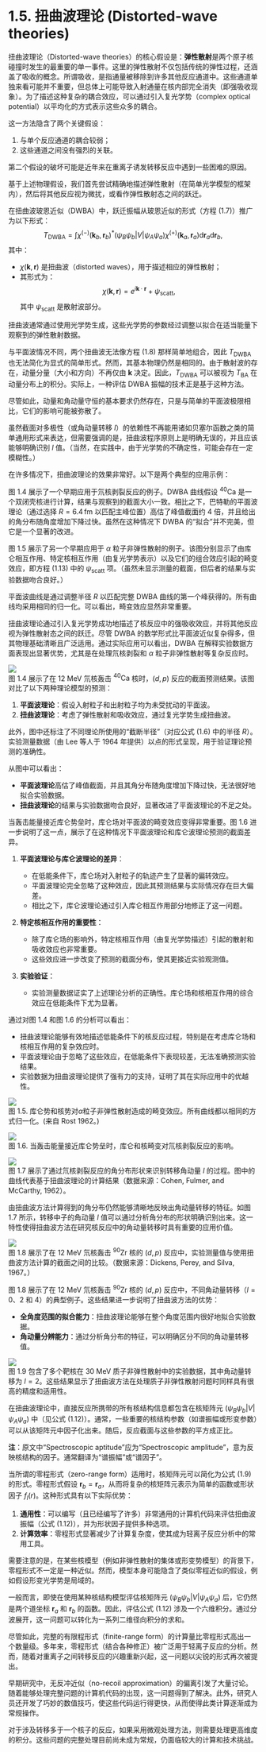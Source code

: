 # 1.5. 扭曲波理论 (Distorted-wave theories)

扭曲波理论（Distorted-wave theories）的核心假设是：**弹性散射**是两个原子核碰撞时发生的最重要的单一事件。这里的弹性散射不仅包括传统的弹性过程，还涵盖了吸收的概念。所谓吸收，是指通量被移除到许多其他反应通道中。这些通道单独来看可能并不重要，但总体上可能导致入射通量在核内部完全消失（即强吸收现象）。为了描述这种复杂的耦合效应，可以通过引入复光学势（complex optical potential）以平均化的方式表示这些众多的耦合。

这一方法隐含了两个关键假设：
1. 与单个反应通道的耦合较弱；
2. 这些通道之间没有强烈的关联。

第二个假设的破坏可能是近年来在重离子诱发转移反应中遇到一些困难的原因。

基于上述物理假设，我们首先尝试精确地描述弹性散射（在简单光学模型的框架内），然后将其他反应视为微扰，或看作弹性散射态之间的跃迁。

在扭曲波玻恩近似（DWBA）中，跃迁振幅从玻恩近似的形式（方程 (1.7)）推广为以下形式：
$$
T_{\mathrm{DWBA}} = \int \chi^{(-)}(\mathbf{k}_b, \mathbf{r}_b)^* (\psi_B \psi_b | V | \psi_A \psi_a) \chi^{(+)}(\mathbf{k}_a, \mathbf{r}_a) \mathrm{d}\mathbf{r}_a \mathrm{d}\mathbf{r}_b,
$$
其中：
- $\chi(\mathbf{k}, \mathbf{r})$ 是扭曲波（distorted waves），用于描述相应的弹性散射；
- 其形式为：
$$
\chi(\mathbf{k}, \mathbf{r}) = e^{i\mathbf{k} \cdot \mathbf{r}} + \psi_{\mathrm{scatt}},
$$
其中 $\psi_{\mathrm{scatt}}$ 是散射波部分。

扭曲波通常通过使用光学势生成，这些光学势的参数经过调整以拟合在适当能量下观察到的弹性散射数据。

与平面波情况不同，两个扭曲波无法像方程 (1.8) 那样简单地组合，因此 $T_{\mathrm{DWBA}}$ 也无法简化为显式的简单形式。然而，其基本物理仍然是相同的。由于散射波的存在，动量分量（大小和方向）不再仅由 $\mathbf{k}$ 决定。因此，$T_{\mathrm{DWBA}}$ 可以被视为 $T_{\mathrm{BA}}$ 在动量分布上的积分。实际上，一种评估 DWBA 振幅的技术正是基于这种方法。

尽管如此，动量和角动量守恒的基本要求仍然存在，只是与简单的平面波极限相比，它们的影响可能被弥散了。

虽然截面对多极性（或角动量转移 $l$）的依赖性不再能用诸如贝塞尔函数之类的简单通用形式来表达，但需要强调的是，扭曲波程序原则上是明确无误的，并且应该能够明确识别 $l$ 值。（当然，在实践中，由于光学势的不确定性，可能会存在一定模糊性。）

在许多情况下，扭曲波理论的效果非常好。以下是两个典型的应用示例：

图 1.4 展示了一个早期应用于氘核剥裂反应的例子。DWBA 曲线假设 $^{40}\mathrm{Ca}$ 是一个双闭壳核进行计算，结果与观察到的截面大小一致。相比之下，巴特勒的平面波理论（通过选择 $R = 6.4 \, \mathrm{fm}$ 以匹配主峰位置）高估了峰值截面约 4 倍，并且给出的角分布随角度增加下降过快。虽然在这种情况下 DWBA 的“拟合”并不完美，但它是一个显著的改进。


图 1.5 展示了另一个早期应用于 $\alpha$ 粒子非弹性散射的例子。该图分别显示了由库仑相互作用、特定核相互作用（由复光学势表示）以及它们的组合效应引起的畸变效应，即方程 (1.13) 中的 $\psi_{\mathrm{scatt}}$ 项。（虽然未显示测量的截面，但后者的结果与实验数据吻合良好。）

平面波曲线是通过调整半径 $R$ 以匹配完整 DWBA 曲线的第一个峰获得的。所有曲线均采用相同的归一化。可以看出，畸变效应显然非常重要。

扭曲波理论通过引入复光学势成功地描述了核反应中的强吸收效应，并将其他反应视为弹性散射态之间的跃迁。尽管 DWBA 的数学形式比平面波近似复杂得多，但其物理基础清晰且广泛适用。通过实际应用可以看出，DWBA 在解释实验数据方面表现出显著优势，尤其是在处理氘核剥裂和 $\alpha$ 粒子非弹性散射等复杂反应时。


![](../images/78ebae7612e763aedf13e80178ebeecdc0488fb86fc63daebad11eb6eab1061c.jpg)  
图 1.4 展示了在 12 MeV 氘核轰击 $^{40}\mathrm{Ca}$ 核时，$(d,p)$ 反应的截面预测结果。该图对比了以下两种理论模型的预测：
1. **平面波理论**：假设入射粒子和出射粒子均为未受扰动的平面波。
2. **扭曲波理论**：考虑了弹性散射和吸收效应，通过复光学势生成扭曲波。

此外，图中还标注了不同理论所使用的“截断半径”（对应公式 (1.6) 中的半径 $R$）。实验测量数据（由 Lee 等人于 1964 年提供）以点的形式呈现，用于验证理论预测的准确性。

从图中可以看出：
- **平面波理论**高估了峰值截面，并且其角分布随角度增加下降过快，无法很好地拟合实验数据。
- **扭曲波理论**的结果与实验数据吻合良好，显著改进了平面波理论的不足之处。

当轰击能量接近库仑势垒时，库仑场对平面波的畸变效应变得非常重要。图 1.6 进一步说明了这一点，展示了在这种情况下平面波理论和库仑波理论预测的截面差异。

1. **平面波理论与库仑波理论的差异**：
   - 在低能条件下，库仑场对入射粒子的轨迹产生了显著的偏转效应。
   - 平面波理论完全忽略了这种效应，因此其预测结果与实际情况存在巨大偏差。
   - 相比之下，库仑波理论通过引入库仑相互作用部分地修正了这一问题。

2. **特定核相互作用的重要性**：
   - 除了库仑场的影响外，特定核相互作用（由复光学势描述）引起的散射和吸收效应也非常重要。
   - 这些效应进一步改变了预测的截面分布，使其更接近实验观测值。

3. **实验验证**：
   - 实验测量数据证实了上述理论分析的正确性。库仑场和核相互作用的综合效应在低能条件下尤为显著。

通过对图 1.4 和图 1.6 的分析可以看出：
- 扭曲波理论能够有效地描述低能条件下的核反应过程，特别是在考虑库仑场和核相互作用的复杂效应时。
- 平面波理论由于忽略了这些效应，在低能条件下表现较差，无法准确预测实验结果。
- 实验数据为扭曲波理论提供了强有力的支持，证明了其在实际应用中的优越性。


![](../images/c111d3ffaff25a2f764e67f1bcaca294f9224e726f1b85f7ef458f7a53560ea2.jpg)  
图 1.5. 库仑势和核势对$\alpha$粒子非弹性散射造成的畸变效应。所有曲线都以相同的方式归一化。(来自 Rost 1962。) 

![](../images/f8912575ae68914b1d39270476ba15a93577b314071835d2b12d6242df20c35d.jpg)  
图 1.6. 当轰击能量接近库仑势垒时，库仑和核畸变对氘核剥裂反应的影响。




![](../images/9d174814b3d59a1b5c9bd7827ff751de5d6557377c3f62f1a645be3a91ce6926.jpg)  
图 1.7 展示了通过氘核剥裂反应的角分布形状来识别转移角动量 $l$ 的过程。图中的曲线代表基于扭曲波理论的计算结果（数据来源：Cohen, Fulmer, and McCarthy, 1962）。 

由扭曲波方法计算得到的角分布仍然能够清晰地反映出角动量转移的特征。如图 1.7 所示，转移中子的角动量 $l$ 值可以通过分析角分布的形状明确识别出来。这一特性使得扭曲波方法在研究核反应中的角动量转移时具有重要的应用价值。

![](../images/c939ab188f05a83b9820ef2567082319de09a9cfd3123735fff7bd9a6541a488.jpg)  
图 1.8 展示了在 12 MeV 氘核轰击 $^{90}\mathrm{Zr}$ 核的 $(d,p)$ 反应中，实验测量值与使用扭曲波方法计算的截面之间的比较。（数据来源：Dickens, Perey, and Silva, 1967。）

图 1.8 展示了在 12 MeV 氘核轰击 $^{90}\mathrm{Zr}$ 核的 $(d,p)$ 反应中，不同角动量转移（$l = 0$、2 和 4）的典型例子。这些结果进一步说明了扭曲波方法的优势：
- **全角度范围的拟合能力**：扭曲波理论能够在整个角度范围内很好地拟合实验数据。
- **角动量分辨能力**：通过分析角分布的特征，可以明确区分不同的角动量转移值。

![](../images/78a7127460e9c785fbd14bacce29f87ce15c081db81251388d40326892ec3d93.jpg)  
图 1.9 包含了多个靶核在 30 MeV 质子非弹性散射中的实验数据，其中角动量转移为 $l = 2$。这些结果显示了扭曲波方法在处理质子非弹性散射问题时同样具有很高的精度和适用性。

在扭曲波理论中，直接反应所携带的所有核结构信息都包含在核矩阵元 $(\psi_B \psi_b | V | \psi_A \psi_a)$ 中（见公式 (1.12)）。通常，一些重要的核结构参数（如谱振幅或形变参数）可以从该矩阵元中因子化出来。随后，反应截面与这些参数的平方成正比。

**注**：原文中“Spectroscopic aptitude”应为“Spectroscopic amplitude”，意为反映核结构的因子。通常翻译为“谱振幅”或“谱因子”。

当所谓的零程形式（zero-range form）适用时，核矩阵元可以简化为公式 (1.9) 的形式。零程形式假设 $\mathbf{r}_b = \mathbf{r}_a$，从而将复杂的核矩阵元表示为简单的函数或形状因子 $f_l(r)$。这种形式具有以下实际优势：
1. **通用性**：可以编写（且已经编写了许多）非常通用的计算机代码来评估扭曲波振幅（公式 (1.12)），并为形状因子提供多种选项。
2. **计算效率**：零程形式显著减少了计算复杂度，使其成为轻离子反应分析中的常用工具。

需要注意的是，在某些核模型（例如非弹性散射的集体或形变势模型）的背景下，零程形式不一定是一种近似。然而，模型本身可能隐含了类似零程近似的假设，例如假设形变光学势是局域的。

一般而言，即使在使用某种核结构模型评估核矩阵元 $(\psi_B \psi_b | V | \psi_A \psi_a)$ 后，它仍然是两个道坐标 $\mathbf{r}_a$ 和 $\mathbf{r}_b$ 的函数。因此，评估公式 (1.12) 涉及一个六维积分。通过分波展开，这一问题可以转化为一系列二维径向积分的求和。

尽管如此，完整的有限程形式（finite-range form）的计算量比零程形式高出一个数量级。多年来，零程形式（结合各种修正）被广泛用于轻离子反应的分析。然而，随着对重离子之间转移反应的兴趣重新兴起，这一问题以尖锐的形式再次被提出。

早期研究中，无反冲近似（no-recoil approximation）的偏离引发了大量讨论。随着能够处理完整问题的计算机代码的出现，这一问题得到了解决。此外，研究人员还开发了巧妙的数值技巧，使这些代码运行得更快，从而使得此类计算逐渐成为常规操作。

对于涉及转移多于一个核子的反应，如果采用微观处理方法，则需要处理更高维度的积分。这些问题的完整处理目前尚未成为常规，仍面临较大的计算和技术挑战。
